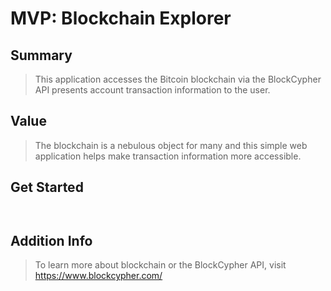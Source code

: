 # MVP: Blockchain Explorer

## Summary ##
  > This application accesses the Bitcoin blockchain via the BlockCypher API presents account transaction information to the user.

## Value ##
  > The blockchain is a nebulous object for many and this simple web application helps make transaction information more accessible.

## Get Started ##
```* npm install dependencies
```
```* Run the start scripts located in package.json
```

## Addition Info ##
  > To learn more about blockchain or the BlockCypher API, visit https://www.blockcypher.com/